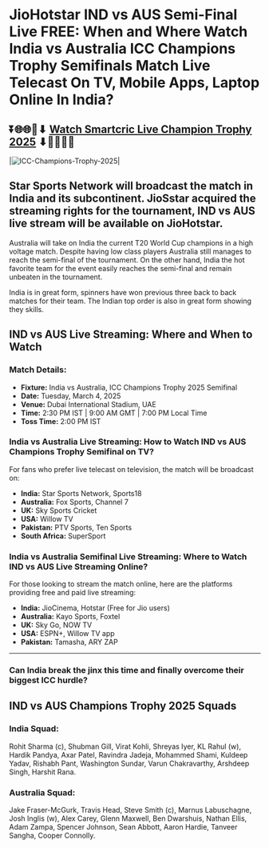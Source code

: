 # JioHotstar IND vs AUS Semi-Final Live FREE: When and Where Watch India vs Australia ICC Champions Trophy Semifinals Match Live Telecast On TV, Mobile Apps, Laptop Online In India?

## ⏬🌐🌐📌⬇ [Watch Smartcric Live Champion Trophy 2025](https://ptvsportshd.net/smartcric-hd-cricket/) ⬇📌🌐🌐⏬

|![ICC-Champions-Trophy-2025](https://github.com/user-attachments/assets/eb0c49aa-ae7e-4ae0-a94f-0153617a517c)| 

## Star Sports Network will broadcast the match in India and its subcontinent. JioSstar acquired the streaming rights for the tournament, IND vs AUS live stream will be available on JioHotstar. 

Australia will take on India the current T20 World Cup champions in a high voltage match. Despite having low class players Australia still manages to reach the semi-final of the tournament. On the other hand, India the hot favorite team for the event easily reaches the semi-final and remain unbeaten in the tournament.

India is in great form, spinners have won previous three back to back matches for their team. The Indian top order is also in great form showing they skills.

## IND vs AUS Live Streaming: Where and When to Watch

### Match Details:

- **Fixture:** India vs Australia, ICC Champions Trophy 2025 Semifinal
- **Date:** Tuesday, March 4, 2025
- **Venue:** Dubai International Stadium, UAE
- **Time:** 2:30 PM IST | 9:00 AM GMT | 7:00 PM Local Time
- **Toss Time:** 2:00 PM IST

### India vs Australia Live Streaming: How to Watch IND vs AUS Champions Trophy Semifinal on TV?

For fans who prefer live telecast on television, the match will be broadcast on:

- **India:** Star Sports Network, Sports18
- **Australia:** Fox Sports, Channel 7
- **UK:** Sky Sports Cricket
- **USA:** Willow TV
- **Pakistan:** PTV Sports, Ten Sports
- **South Africa:** SuperSport

### India vs Australia Semifinal Live Streaming: Where to Watch IND vs AUS Live Streaming Online?

For those looking to stream the match online, here are the platforms providing free and paid live streaming:

- **India:** JioCinema, Hotstar (Free for Jio users)
- **Australia:** Kayo Sports, Foxtel
- **UK:** Sky Go, NOW TV
- **USA:** ESPN+, Willow TV app
- **Pakistan:** Tamasha, ARY ZAP

---

### Can India break the jinx this time and finally overcome their biggest ICC hurdle?

## IND vs AUS Champions Trophy 2025 Squads

### India Squad:

Rohit Sharma (c), Shubman Gill, Virat Kohli, Shreyas Iyer, KL Rahul (w), Hardik Pandya, Axar Patel, Ravindra Jadeja, Mohammed Shami, Kuldeep Yadav, Rishabh Pant, Washington Sundar, Varun Chakravarthy, Arshdeep Singh, Harshit Rana.

### Australia Squad:

Jake Fraser-McGurk, Travis Head, Steve Smith (c), Marnus Labuschagne, Josh Inglis (w), Alex Carey, Glenn Maxwell, Ben Dwarshuis, Nathan Ellis, Adam Zampa, Spencer Johnson, Sean Abbott, Aaron Hardie, Tanveer Sangha, Cooper Connolly.
